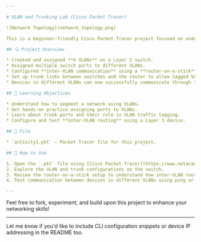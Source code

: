```yaml
---

# VLAN and Trunking Lab (Cisco Packet Tracer)

![Network Topology](network_topology.png)

This is a beginner-friendly Cisco Packet Tracer project focused on understanding the basic concepts of **VLANs**, **trunking**, and **inter-VLAN communication** in a network environment.

## 🔍 Project Overview

* Created and assigned **4 VLANs** on a Layer 2 switch.
* Assigned multiple switch ports to different VLANs.
* Configured **inter-VLAN communication** using a **router-on-a-stick** setup.
* Set up trunk links between switches and the router to allow tagged VLAN traffic.
* Devices in different VLANs can now successfully communicate through the router.

## 🧠 Learning Objectives

* Understand how to segment a network using VLANs.
* Get hands-on practice assigning ports to VLANs.
* Learn about trunk ports and their role in VLAN traffic tagging.
* Configure and test **inter-VLAN routing** using a Layer 3 device.

## 📁 File

* `activity1.pkt` – Packet Tracer file for this project.

## 🚀 How to Use

1. Open the `.pkt` file using [Cisco Packet Tracer](https://www.netacad.com/portal/resources/packet-tracer).
2. Explore the VLAN and trunk configurations on the switch.
3. Review the router-on-a-stick setup to understand how inter-VLAN routing is implemented.
4. Test communication between devices in different VLANs using ping or other network tools.

---
```


Feel free to fork, experiment, and build upon this project to enhance your networking skills!

---

Let me know if you'd like to include CLI configuration snippets or device IP addressing in the README too.
